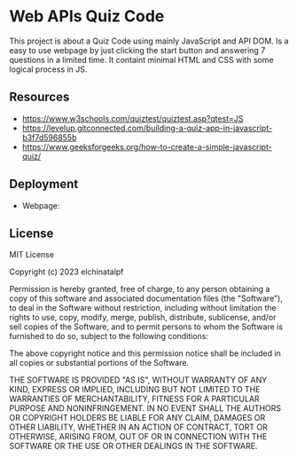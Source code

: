 # Web APIs Quiz Code
This project is about a Quiz Code using mainly JavaScript and API DOM.
Is a easy to use webpage by just clicking the start button and answering 7 questions in a limited time. It containt minimal HTML and CSS with some logical process in JS.

## Resources
* https://www.w3schools.com/quiztest/quiztest.asp?qtest=JS
* https://levelup.gitconnected.com/building-a-quiz-app-in-javascript-b3f7d596855b
* https://www.geeksforgeeks.org/how-to-create-a-simple-javascript-quiz/

## Deployment
* Webpage: 

## License
MIT License

Copyright (c) 2023 elchinatalpf

Permission is hereby granted, free of charge, to any person obtaining a copy
of this software and associated documentation files (the "Software"), to deal
in the Software without restriction, including without limitation the rights
to use, copy, modify, merge, publish, distribute, sublicense, and/or sell
copies of the Software, and to permit persons to whom the Software is
furnished to do so, subject to the following conditions:

The above copyright notice and this permission notice shall be included in all
copies or substantial portions of the Software.

THE SOFTWARE IS PROVIDED "AS IS", WITHOUT WARRANTY OF ANY KIND, EXPRESS OR
IMPLIED, INCLUDING BUT NOT LIMITED TO THE WARRANTIES OF MERCHANTABILITY,
FITNESS FOR A PARTICULAR PURPOSE AND NONINFRINGEMENT. IN NO EVENT SHALL THE
AUTHORS OR COPYRIGHT HOLDERS BE LIABLE FOR ANY CLAIM, DAMAGES OR OTHER
LIABILITY, WHETHER IN AN ACTION OF CONTRACT, TORT OR OTHERWISE, ARISING FROM,
OUT OF OR IN CONNECTION WITH THE SOFTWARE OR THE USE OR OTHER DEALINGS IN THE
SOFTWARE.